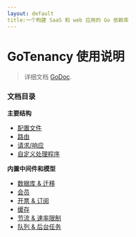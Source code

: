 ```yaml
---
layout: default
title:一个构建 SaaS 和 web 应用的 Go 依赖库
---
```


# **GoTenancy** 使用说明

> 详细文档
> [GoDoc](https://godoc.org/github.com/snowlyg/GoTenancy).


### 文档目录

**主要结构**

* [配置文件](config.md)
* [路由](routing.md)
* [请求/响应](req-resp.md)
* [自定义处理程序](handlers.md)

**内置中间件和模型**

* [数据库 & 迁移](db.md)
* [会员](membership.md)
* [开票 & 订阅](billing.md)
* [缓存](caching.md)
* [节流 & 速率限制](limits.md)
* [队列 & 后台任务](queue-tasks.md)